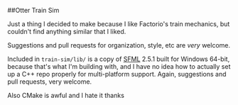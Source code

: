 ##Otter Train Sim

Just a thing I decided to make because I like Factorio's train mechanics, but couldn't find anything similar that I liked.

Suggestions and pull requests for organization, style, etc are *very* welcome.

Included in `train-sim/lib/` is a copy of [SFML](https://www.sfml-dev.org/) 2.5.1 built for Windows 64-bit, because that's what I'm building with, and I have no idea how to actually set up a C++ repo properly for multi-platform support. Again, suggestions and pull requests, very welcome.

Also CMake is awful and I hate it thanks
